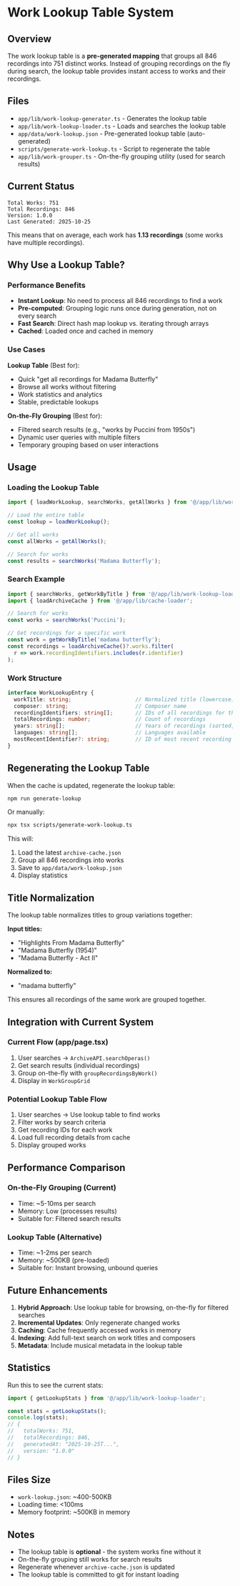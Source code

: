 # Work Lookup Table System

## Overview

The work lookup table is a **pre-generated mapping** that groups all 846 recordings into 751 distinct works. Instead of grouping recordings on the fly during search, the lookup table provides instant access to works and their recordings.

## Files

- `app/lib/work-lookup-generator.ts` - Generates the lookup table
- `app/lib/work-lookup-loader.ts` - Loads and searches the lookup table
- `app/data/work-lookup.json` - Pre-generated lookup table (auto-generated)
- `scripts/generate-work-lookup.ts` - Script to regenerate the table
- `app/lib/work-grouper.ts` - On-the-fly grouping utility (used for search results)

## Current Status

```
Total Works: 751
Total Recordings: 846
Version: 1.0.0
Last Generated: 2025-10-25
```

This means that on average, each work has **1.13 recordings** (some works have multiple recordings).

## Why Use a Lookup Table?

### Performance Benefits
- **Instant Lookup**: No need to process all 846 recordings to find a work
- **Pre-computed**: Grouping logic runs once during generation, not on every search
- **Fast Search**: Direct hash map lookup vs. iterating through arrays
- **Cached**: Loaded once and cached in memory

### Use Cases

**Lookup Table** (Best for):
- Quick "get all recordings for Madama Butterfly"
- Browse all works without filtering
- Work statistics and analytics
- Stable, predictable lookups

**On-the-Fly Grouping** (Best for):
- Filtered search results (e.g., "works by Puccini from 1950s")
- Dynamic user queries with multiple filters
- Temporary grouping based on user interactions

## Usage

### Loading the Lookup Table

```typescript
import { loadWorkLookup, searchWorks, getAllWorks } from '@/app/lib/work-lookup-loader';

// Load the entire table
const lookup = loadWorkLookup();

// Get all works
const allWorks = getAllWorks();

// Search for works
const results = searchWorks('Madama Butterfly');
```

### Search Example

```typescript
import { searchWorks, getWorkByTitle } from '@/app/lib/work-lookup-loader';
import { loadArchiveCache } from '@/app/lib/cache-loader';

// Search for works
const works = searchWorks('Puccini');

// Get recordings for a specific work
const work = getWorkByTitle('madama butterfly');
const recordings = loadArchiveCache()?.works.filter(
  r => work.recordingIdentifiers.includes(r.identifier)
);
```

### Work Structure

```typescript
interface WorkLookupEntry {
  workTitle: string;                    // Normalized title (lowercase)
  composer: string;                     // Composer name
  recordingIdentifiers: string[];       // IDs of all recordings for this work
  totalRecordings: number;              // Count of recordings
  years: string[];                      // Years of recordings (sorted, newest first)
  languages: string[];                  // Languages available
  mostRecentIdentifier?: string;        // ID of most recent recording
}
```

## Regenerating the Lookup Table

When the cache is updated, regenerate the lookup table:

```bash
npm run generate-lookup
```

Or manually:

```bash
npx tsx scripts/generate-work-lookup.ts
```

This will:
1. Load the latest `archive-cache.json`
2. Group all 846 recordings into works
3. Save to `app/data/work-lookup.json`
4. Display statistics

## Title Normalization

The lookup table normalizes titles to group variations together:

**Input titles:**
- "Highlights From Madama Butterfly"
- "Madama Butterfly (1954)"
- "Madama Butterfly - Act II"

**Normalized to:**
- "madama butterfly"

This ensures all recordings of the same work are grouped together.

## Integration with Current System

### Current Flow (app/page.tsx)
1. User searches → `ArchiveAPI.searchOperas()`
2. Get search results (individual recordings)
3. Group on-the-fly with `groupRecordingsByWork()`
4. Display in `WorkGroupGrid`

### Potential Lookup Table Flow
1. User searches → Use lookup table to find works
2. Filter works by search criteria
3. Get recording IDs for each work
4. Load full recording details from cache
5. Display grouped works

## Performance Comparison

### On-the-Fly Grouping (Current)
- Time: ~5-10ms per search
- Memory: Low (processes results)
- Suitable for: Filtered search results

### Lookup Table (Alternative)
- Time: ~1-2ms per search
- Memory: ~500KB (pre-loaded)
- Suitable for: Instant browsing, unbound queries

## Future Enhancements

1. **Hybrid Approach**: Use lookup table for browsing, on-the-fly for filtered searches
2. **Incremental Updates**: Only regenerate changed works
3. **Caching**: Cache frequently accessed works in memory
4. **Indexing**: Add full-text search on work titles and composers
5. **Metadata**: Include musical metadata in the lookup table

## Statistics

Run this to see the current stats:

```typescript
import { getLookupStats } from '@/app/lib/work-lookup-loader';

const stats = getLookupStats();
console.log(stats);
// {
//   totalWorks: 751,
//   totalRecordings: 846,
//   generatedAt: "2025-10-25T...",
//   version: "1.0.0"
// }
```

## Files Size

- `work-lookup.json`: ~400-500KB
- Loading time: <100ms
- Memory footprint: ~500KB in memory

## Notes

- The lookup table is **optional** - the system works fine without it
- On-the-fly grouping still works for search results
- Regenerate whenever `archive-cache.json` is updated
- The lookup table is committed to git for instant loading
